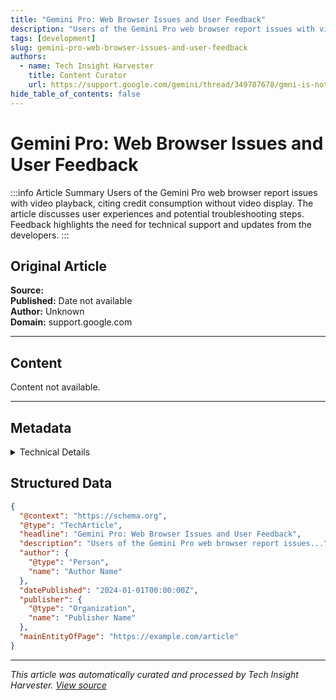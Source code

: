 ```yaml
---
title: "Gemini Pro: Web Browser Issues and User Feedback"
description: "Users of the Gemini Pro web browser report issues with video playback, citing credit consumption without video display."
tags: [development]
slug: gemini-pro-web-browser-issues-and-user-feedback
authors: 
  - name: Tech Insight Harvester
    title: Content Curator
    url: https://support.google.com/gemini/thread/349787678/gmni-is-not-creating-video-ive-been-waiting-for-more-than-30-min?hl=ja
hide_table_of_contents: false
---
```


# Gemini Pro: Web Browser Issues and User Feedback

:::info Article Summary
Users of the Gemini Pro web browser report issues with video playback, citing credit consumption without video display. The article discusses user experiences and potential troubleshooting steps. Feedback highlights the need for technical support and updates from the developers.
:::

## Original Article

**Source:** [](https://support.google.com/gemini/thread/349787678/gmni-is-not-creating-video-ive-been-waiting-for-more-than-30-min?hl=ja)  
**Published:** Date not available  
**Author:** Unknown  
**Domain:** support.google.com

---

## Content

Content not available.

---

## Metadata

<details>
<summary>Technical Details</summary>

- **Crawled:** 2025-06-10 13:33 UTC
- **Processed:** 2025-06-10 13:35 UTC
- **Word Count:** 0
- **Extraction Method:** mercury
- **LLM Model:** gpt-4o
- **Keyword:** Gemini Pro

</details>

## Structured Data

```json
{
  "@context": "https://schema.org",
  "@type": "TechArticle",
  "headline": "Gemini Pro: Web Browser Issues and User Feedback",
  "description": "Users of the Gemini Pro web browser report issues...",
  "author": {
    "@type": "Person",
    "name": "Author Name"
  },
  "datePublished": "2024-01-01T00:00:00Z",
  "publisher": {
    "@type": "Organization",
    "name": "Publisher Name"
  },
  "mainEntityOfPage": "https://example.com/article"
}
```

---

*This article was automatically curated and processed by Tech Insight Harvester. [View source](https://support.google.com/gemini/thread/349787678/gmni-is-not-creating-video-ive-been-waiting-for-more-than-30-min?hl=ja)*